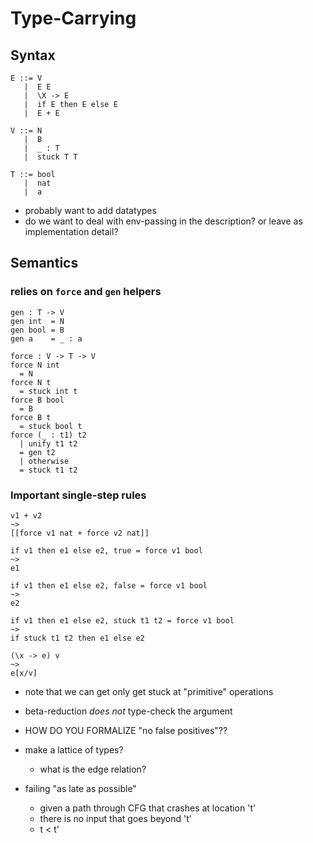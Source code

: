 # Type-Carrying

## Syntax

```
E ::= V
   |  E E
   |  \X -> E
   |  if E then E else E
   |  E + E

V ::= N
   |  B
   |  _ : T
   |  stuck T T

T ::= bool
   |  nat
   |  a
```

- probably want to add datatypes
- do we want to deal with env-passing in the description? or leave as implementation detail?

## Semantics

### relies on `force` and `gen` helpers

```
gen : T -> V
gen int  = N
gen bool = B
gen a    = _ : a

force : V -> T -> V
force N int
  = N
force N t
  = stuck int t
force B bool
  = B
force B t
  = stuck bool t
force (_ : t1) t2
  | unify t1 t2
  = gen t2
  | otherwise
  = stuck t1 t2
```

### Important single-step rules

```
v1 + v2
~>
[[force v1 nat + force v2 nat]]

if v1 then e1 else e2, true = force v1 bool
~>
e1

if v1 then e1 else e2, false = force v1 bool
~>
e2

if v1 then e1 else e2, stuck t1 t2 = force v1 bool
~>
if stuck t1 t2 then e1 else e2

(\x -> e) v
~>
e[x/v]
```

- note that we can get only get stuck at "primitive" operations
- beta-reduction *does not* type-check the argument


- HOW DO YOU FORMALIZE "no false positives"??

- make a lattice of types?
  - what is the edge relation?

- failing "as late as possible"
  - given a path through CFG that crashes at location 't'
  - there is no input that goes beyond 't'
  - t < t'

